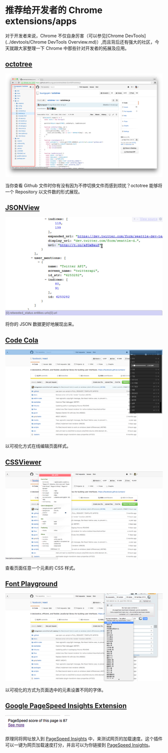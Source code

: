 # 推荐给开发者的 Chrome extensions/apps

对于开发者来说，Chrome 不仅自身厉害（可以参见[Chrome DevTools](../devtools/Chrome DevTools Overview.md)）,而且背后还有强大的社区，今天就跟大家整理一下 Chrome 中那些针对开发者的拓展及应用。

## [octotree](https://chrome.google.com/webstore/detail/octotree/bkhaagjahfmjljalopjnoealnfndnagc)

![](./res/octotree.png)

当你查看 Github 文件时你有没有因为不停切换文件而感到烦扰？octotree 能够将一个 Repository 以文件数的形式展现。

## [JSONView](https://chrome.google.com/webstore/detail/jsonview/chklaanhfefbnpoihckbnefhakgolnmc)

![](./res/JSONView.jpg)

将你的 JSON 数据更好地展现出来。

## [Code Cola](https://chrome.google.com/webstore/detail/code-cola/lomkpheldlbkkfiifcbfifipaofnmnkn)

![](./res/Code-Cola.png)

以可视化方式在线编辑页面样式。

## [CSSViewer](https://chrome.google.com/webstore/detail/cssviewer/ggfgijbpiheegefliciemofobhmofgce)

![](./res/CSSViewer.png)

查看页面任意一个元素的 CSS 样式。

## [Font Playground](https://chrome.google.com/webstore/detail/font-playground/hdpmpnhaoddjelneingmbnhaibbmjgno)

![](./res/Font-Playground.png)

以可视化的方式为页面选中的元素设置不同的字体。

## [Google PageSpeed Insights Extension](https://chrome.google.com/webstore/detail/google-pagespeed-insights/edbkhhpodjkbgenodomhfoldapghpddk)

![](./res/Google-PageSpeed-Insights-Extension.png)

原理同将网址放入到 [PageSpeed Insights](https://developers.google.com/speed/pagespeed/insights/) 中，来测试网页的加载速度。这个插件可以一键为网页加载速度打分，并且可以为你链接到 [PageSpeed Insights](https://developers.google.com/speed/pagespeed/insights/)。
